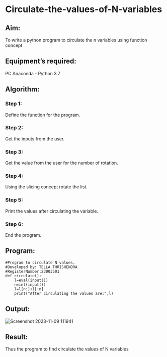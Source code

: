 # Circulate-the-values-of-N-variables
## Aim:
To write a python program to circulate the n variables using function concept
## Equipment’s required:
PC
Anaconda - Python 3.7
## Algorithm: 
### Step 1: 
Define the function for the program.
### Step 2: 
Get the inputs from the user.
### Step 3: 
Get the value from the user for the number of rotation.
### Step 4: 
Using the slicing concept rotate the list.

### Step 5: 
Print the values after circulating the variable.
### Step 6: 
End the program.
## Program:
```
#Program to circulate N values.
#Developed by: TELLA THRISHENDRA
#RegisterNumber:23003501
def circulate():
    l=eval(input())
    n=int(input())
    l=l[n:]+l[:n]
    print("After circulating the values are:",l)
```
## Output:
![Screenshot 2023-11-09 111941](https://github.com/Thrishendra/Circulate-the-values-of-N-variables/assets/145742464/ffae88e4-1a75-4f74-aa7e-01d9ca83f785)
## Result:
Thus the program to find circulate the values of N variables
